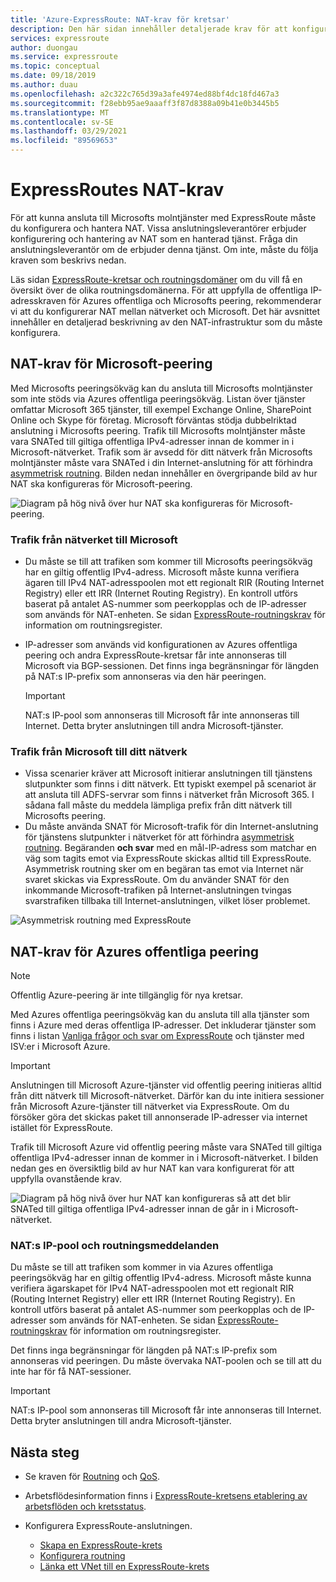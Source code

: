 ```yaml
---
title: 'Azure-ExpressRoute: NAT-krav för kretsar'
description: Den här sidan innehåller detaljerade krav för att konfigurera och hantera NAT för ExpressRoute-kretsar.
services: expressroute
author: duongau
ms.service: expressroute
ms.topic: conceptual
ms.date: 09/18/2019
ms.author: duau
ms.openlocfilehash: a2c322c765d39a3afe4974ed88bf4dc18fd467a3
ms.sourcegitcommit: f28ebb95ae9aaaff3f87d8388a09b41e0b3445b5
ms.translationtype: MT
ms.contentlocale: sv-SE
ms.lasthandoff: 03/29/2021
ms.locfileid: "89569653"
---
```

# <a name="expressroute-nat-requirements"></a>ExpressRoutes NAT-krav
För att kunna ansluta till Microsofts molntjänster med ExpressRoute måste du konfigurera och hantera NAT. Vissa anslutningsleverantörer erbjuder konfigurering och hantering av NAT som en hanterad tjänst. Fråga din anslutningsleverantör om de erbjuder denna tjänst. Om inte, måste du följa kraven som beskrivs nedan. 

Läs sidan [ExpressRoute-kretsar och routningsdomäner](expressroute-circuit-peerings.md) om du vill få en översikt över de olika routningsdomänerna. För att uppfylla de offentliga IP-adresskraven för Azures offentliga och Microsofts peering, rekommenderar vi att du konfigurerar NAT mellan nätverket och Microsoft. Det här avsnittet innehåller en detaljerad beskrivning av den NAT-infrastruktur som du måste konfigurera.

## <a name="nat-requirements-for-microsoft-peering"></a>NAT-krav för Microsoft-peering
Med Microsofts peeringsökväg kan du ansluta till Microsofts molntjänster som inte stöds via Azures offentliga peeringsökväg. Listan över tjänster omfattar Microsoft 365 tjänster, till exempel Exchange Online, SharePoint Online och Skype för företag. Microsoft förväntas stödja dubbelriktad anslutning i Microsofts peering. Trafik till Microsofts molntjänster måste vara SNATed till giltiga offentliga IPv4-adresser innan de kommer in i Microsoft-nätverket. Trafik som är avsedd för ditt nätverk från Microsofts molntjänster måste vara SNATed i din Internet-anslutning för att förhindra [asymmetrisk routning](expressroute-asymmetric-routing.md). Bilden nedan innehåller en övergripande bild av hur NAT ska konfigureras för Microsoft-peering.

![Diagram på hög nivå över hur NAT ska konfigureras för Microsoft-peering.](./media/expressroute-nat/expressroute-nat-microsoft.png) 

### <a name="traffic-originating-from-your-network-destined-to-microsoft"></a>Trafik från nätverket till Microsoft
* Du måste se till att trafiken som kommer till Microsofts peeringsökväg har en giltig offentlig IPv4-adress. Microsoft måste kunna verifiera ägaren till IPv4 NAT-adresspoolen mot ett regionalt RIR (Routing Internet Registry) eller ett IRR (Internet Routing Registry). En kontroll utförs baserat på antalet AS-nummer som peerkopplas och de IP-adresser som används för NAT-enheten. Se sidan [ExpressRoute-routningskrav](expressroute-routing.md) för information om routningsregister.
* IP-adresser som används vid konfigurationen av Azures offentliga peering och andra ExpressRoute-kretsar får inte annonseras till Microsoft via BGP-sessionen. Det finns inga begränsningar för längden på NAT:s IP-prefix som annonseras via den här peeringen.
  
  > [!IMPORTANT]
  > NAT:s IP-pool som annonseras till Microsoft får inte annonseras till Internet. Detta bryter anslutningen till andra Microsoft-tjänster.
  > 
  > 

### <a name="traffic-originating-from-microsoft-destined-to-your-network"></a>Trafik från Microsoft till ditt nätverk
* Vissa scenarier kräver att Microsoft initierar anslutningen till tjänstens slutpunkter som finns i ditt nätverk. Ett typiskt exempel på scenariot är att ansluta till ADFS-servrar som finns i nätverket från Microsoft 365. I sådana fall måste du meddela lämpliga prefix från ditt nätverk till Microsofts peering. 
* Du måste använda SNAT för Microsoft-trafik för din Internet-anslutning för tjänstens slutpunkter i nätverket för att förhindra [asymmetrisk routning](expressroute-asymmetric-routing.md). Begäranden **och svar** med en mål-IP-adress som matchar en väg som tagits emot via ExpressRoute skickas alltid till ExpressRoute. Asymmetrisk routning sker om en begäran tas emot via Internet när svaret skickas via ExpressRoute. Om du använder SNAT för den inkommande Microsoft-trafiken på Internet-anslutningen tvingas svarstrafiken tillbaka till Internet-anslutningen, vilket löser problemet.

![Asymmetrisk routning med ExpressRoute](./media/expressroute-asymmetric-routing/AsymmetricRouting2.png)

## <a name="nat-requirements-for-azure-public-peering"></a>NAT-krav för Azures offentliga peering

> [!NOTE]
> Offentlig Azure-peering är inte tillgänglig för nya kretsar.
> 

Med Azures offentliga peeringsökväg kan du ansluta till alla tjänster som finns i Azure med deras offentliga IP-adresser. Det inkluderar tjänster som finns i listan [Vanliga frågor och svar om ExpressRoute](expressroute-faqs.md) och tjänster med ISV:er i Microsoft Azure. 

> [!IMPORTANT]
> Anslutningen till Microsoft Azure-tjänster vid offentlig peering initieras alltid från ditt nätverk till Microsoft-nätverket. Därför kan du inte initiera sessioner från Microsoft Azure-tjänster till nätverket via ExpressRoute. Om du försöker göra det skickas paket till annonserade IP-adresser via internet istället för ExpressRoute.
> 

Trafik till Microsoft Azure vid offentlig peering måste vara SNATed till giltiga offentliga IPv4-adresser innan de kommer in i Microsoft-nätverket. I bilden nedan ges en översiktlig bild av hur NAT kan vara konfigurerat för att uppfylla ovanstående krav.

![Diagram på hög nivå över hur NAT kan konfigureras så att det blir SNATed till giltiga offentliga IPv4-adresser innan de går in i Microsoft-nätverket.](./media/expressroute-nat/expressroute-nat-azure-public.png) 

### <a name="nat-ip-pool-and-route-advertisements"></a>NAT:s IP-pool och routningsmeddelanden
Du måste se till att trafiken som kommer in via Azures offentliga peeringsökväg har en giltig offentlig IPv4-adress. Microsoft måste kunna verifiera ägarskapet för IPv4 NAT-adresspoolen mot ett regionalt RIR (Routing Internet Registry) eller ett IRR (Internet Routing Registry). En kontroll utförs baserat på antalet AS-nummer som peerkopplas och de IP-adresser som används för NAT-enheten. Se sidan [ExpressRoute-routningskrav](expressroute-routing.md) för information om routningsregister.

Det finns inga begränsningar för längden på NAT:s IP-prefix som annonseras vid peeringen. Du måste övervaka NAT-poolen och se till att du inte har för få NAT-sessioner.

> [!IMPORTANT]
> NAT:s IP-pool som annonseras till Microsoft får inte annonseras till Internet. Detta bryter anslutningen till andra Microsoft-tjänster.
> 
> 

## <a name="next-steps"></a>Nästa steg
* Se kraven för [Routning](expressroute-routing.md) och [QoS](expressroute-qos.md).
* Arbetsflödesinformation finns i [ExpressRoute-kretsens etablering av arbetsflöden och kretsstatus](expressroute-workflows.md).
* Konfigurera ExpressRoute-anslutningen.
  
  * [Skapa en ExpressRoute-krets](expressroute-howto-circuit-portal-resource-manager.md)
  * [Konfigurera routning](expressroute-howto-routing-portal-resource-manager.md)
  * [Länka ett VNet till en ExpressRoute-krets](expressroute-howto-linkvnet-portal-resource-manager.md)


